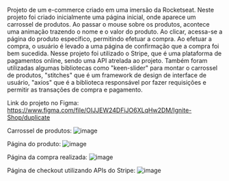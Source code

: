 Projeto de um e-commerce criado em uma imersão da Rocketseat.
Neste projeto foi criado inicialmente uma página inicial, onde aparece um carrossel de produtos. 
Ao passar o mouse sobre os produtos, acontece uma animação trazendo o nome e o valor do produto.
Ao clicar, acessa-se a página do produto específico, permitindo efetuar a compra. Ao efetuar a compra, o usuário é levado a uma página de confirmação que a compra foi bem sucedida. 
Nesse projeto foi utilizado o Stripe, que é uma plataforma de pagamentos online, sendo uma API atrelada ao projeto.
Também foram utilizadas algumas bibliotecas como "keen-slider" para montar o carrossel de produtos, "stitches" que é um framework de design de interface de usuário, "axios" que é a  biblioteca responsável por fazer requisições e permitir as transações de compra e pagamento.

Link do projeto no Figma: https://www.figma.com/file/OIJJEW24DFiJO6XLqHw2DM/Ignite-Shop/duplicate

Carrossel de produtos:
![image](https://user-images.githubusercontent.com/66912112/224863740-0b678482-a660-4f6f-80ae-9120452c798f.png)


Página do produto:
![image](https://user-images.githubusercontent.com/66912112/224863872-0926c58d-4a07-43bf-90cb-7f5bd3350d54.png)


Página da compra realizada:
![image](https://user-images.githubusercontent.com/66912112/224863937-51cb7552-bf74-41d8-938b-53f4db2a79f9.png)


Página de checkout utilizando APIs do Stripe:
![image](https://user-images.githubusercontent.com/66912112/224864174-5d10b3b0-da0c-4d48-aa72-0c85b89edfaa.png)
